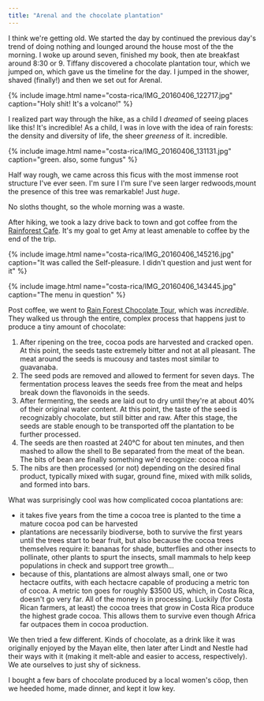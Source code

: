 ```yaml
---
title: "Arenal and the chocolate plantation"
---
```


I think we're getting old. We  started the day by continued the previous day's trend of doing nothing and lounged around the house most of the the morning. I woke up around seven, finished my book, then ate breakfast around 8:30 or 9. Tiffany discovered a chocolate plantation tour, which we jumped on, which gave us the timeline for the day. I jumped in the shower, shaved (finally!) and then we set out for Arenal.

{% include image.html name="costa-rica/IMG_20160406_122717.jpg" caption="Holy shit! It's a volcano!" %}

I realized part way through the hike, as a child I *dreamed* of seeing places like this! It's incredible! As a child, I was in love with the idea of rain forests: the density and diversity of life, the sheer *greeness* of it. incredible.

{% include image.html name="costa-rica/IMG_20160406_131131.jpg" caption="green. also, some fungus" %}

Half way rough, we came across this ficus with the most immense root structure I've ever seen. I'm sure I
I'm sure I've seen larger redwoods,mount the presence of this tree was remarkable! Just *huge*.

No sloths thought, so the whole morning was a waste.

After hiking, we took a lazy drive back to town and got coffee from the [Rainforest Cafe](http://costarica.com/reviews/rainforest-cafe/). It's my goal to get Amy at least amenable to coffee by the end of the trip.

{% include image.html name="costa-rica/IMG_20160406_145216.jpg" caption="It was called the Self-pleasure. I didn't question and just went for it" %}

{% include image.html name="costa-rica/IMG_20160406_143445.jpg" caption="The menu in question" %}

Post coffee, we went to [Rain Forest Chocolate Tour](http://rainforestchocolatetour.com/), which was *incredible*. They walked us through the entire, complex process that happens just to produce a tiny amount of chocolate:

1. After ripening on the tree, cocoa pods are harvested and cracked open. At this point, the seeds taste extremely bitter and not at all pleasant. The meat around the seeds is mucousy  and tastes most similar to guavanaba.
2. The seed pods are removed and allowed to ferment for seven days.  The fermentation process leaves the seeds free from the meat and helps break down the flavonoids in the seeds.
3. After fermenting, the seeds are laid out to dry until they're at about 40% of their original water content. At this point, the taste of the seed is recognizably chocolate, but still bitter and raw. After this stage, the seeds are stable enough to be transported off the plantation to be further processed.
4. The seeds are then roasted at 240&deg;C for about ten minutes, and then mashed to allow the shell to Be separated from the meat of the bean. The bits of bean are finally something we'd recognize: cocoa nibs
5. The nibs are then processed (or not) depending on the desired final product, typically mixed with sugar, ground fine, mixed with milk solids, and formed into bars.

What was surprisingly cool was how complicated cocoa plantations are:

- it takes five years from the time a cocoa tree is planted to the time a mature cocoa pod can be harvested
- plantations are necessarily biodiverse, both to survive the first years until the trees start to bear fruit, but also because the cocoa trees themselves require it: bananas for shade, butterflies and other insects to pollinate, other plants to spurt the insects, small mammals to help keep populations in check and support tree growth...
- because of this, plantations are almost always small, one or two hectacre outfits, with each hectacre capable of producing a metric ton of cocoa. A metric ton goes for roughly $3500 US, which, in Costa Rica, doesn't go very far. All of the money is in processing. Luckily (for Costa Rican farmers, at least) the cocoa trees that grow in Costa Rica produce the highest grade cocoa. This allows them to survive even though Africa far outpaces them in cocoa production.

We then tried a few different. Kinds of chocolate, as a drink like it was originally enjoyed by the Mayan elite, then later after Lindt and Nestle had their ways with it (making it melt-able and easier to access, respectively). We ate ourselves to just shy of sickness.

I bought a few bars of chocolate produced by a local women's cöop, then we heeded home, made dinner, and kept it low key.
